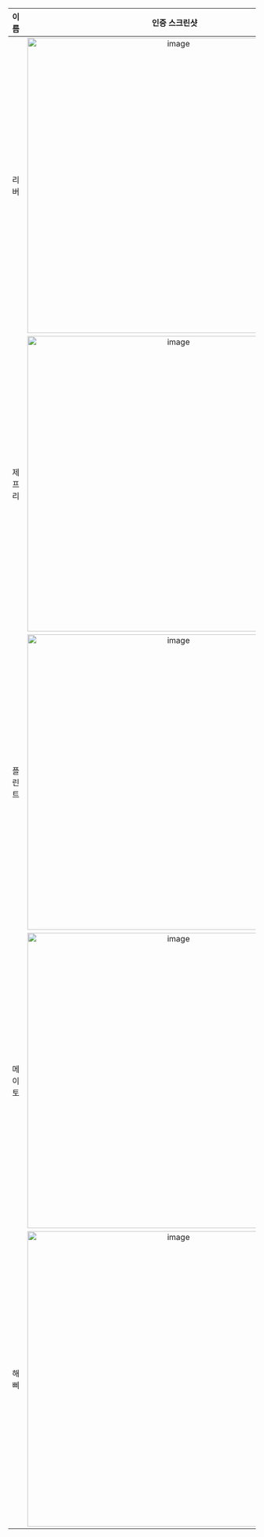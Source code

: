 | **이름** | **인증 스크린샷** |
|:--------:|:-----------------:|
| 리버   | <img width="600" alt="image" src="https://github.com/user-attachments/assets/6ab0f811-5175-493a-88ea-6f895de24bd7" /> |
| 제프리 | <img width="600" alt="image" src="https://github.com/user-attachments/assets/3c2c13af-b016-430f-b956-31e3e1ae8347" /> |
| 플린트 | <img width="600" alt="image" src="https://github.com/user-attachments/assets/6f8234a5-81a8-4bab-825a-fa63e71e9ca2" /> |
| 메이토 | <img width="600" alt="image" src="https://github.com/user-attachments/assets/b23eb9a7-ef4c-4144-a8b0-ed4a6e33bb1f" /> |
| 해삐 | <img width="600" alt="image" src="https://github.com/user-attachments/assets/bf15af02-f369-4473-a87b-b55c1999b140" /> |

